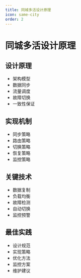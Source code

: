 ```yaml
---
title: 同城多活设计原理
icon: same-city
order: 2
---
```


# 同城多活设计原理

## 设计原理
- 架构模型
- 数据同步
- 流量调度
- 故障切换
- 一致性保证

## 实现机制
- 同步策略
- 路由策略
- 切换策略
- 恢复策略
- 监控策略

## 关键技术
- 数据复制
- 负载均衡
- 故障检测
- 自动切换
- 监控预警

## 最佳实践
- 设计规范
- 实现策略
- 优化方法
- 监控方案
- 维护建议
